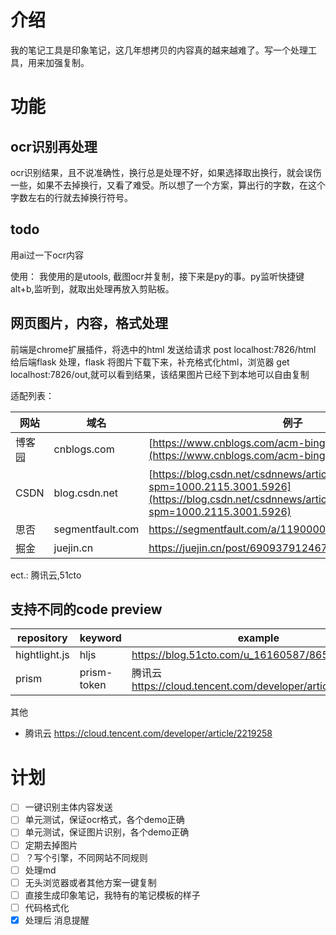 # 介绍

我的笔记工具是印象笔记，这几年想拷贝的内容真的越来越难了。写一个处理工具，用来加强复制。

# 功能

## ocr识别再处理

ocr识别结果，且不说准确性，换行总是处理不好，如果选择取出换行，就会误伤一些，如果不去掉换行，又看了难受。所以想了一个方案，算出行的字数，在这个字数左右的行就去掉换行符号。

## todo

用ai过一下ocr内容

使用： 我使用的是utools, 截图ocr并复制，接下来是py的事。py监听快捷键 alt+b,监听到，就取出处理再放入剪贴板。

## 网页图片，内容，格式处理

前端是chrome扩展插件，将选中的html 发送给请求 post localhost:7826/html 给后端flask 处理，flask 将图片下载下来，补充格式化html，浏览器
get localhost:7826/out,就可以看到结果，该结果图片已经下到本地可以自由复制

适配列表：

| 网站   | 域名               | 例子                                                                                                                                                                   | 
|------|------------------|----------------------------------------------------------------------------------------------------------------------------------------------------------------------|
| 博客园  | cnblogs.com      | [https://www.cnblogs.com/acm-bingzi/p/svg.html](https://www.cnblogs.com/acm-bingzi/p/svg.html)                                                                       |
| CSDN | blog.csdn.net    | [https://blog.csdn.net/csdnnews/article/details/134566191?spm=1000.2115.3001.5926](https://blog.csdn.net/csdnnews/article/details/134566191?spm=1000.2115.3001.5926) |
| 思否   | segmentfault.com | https://segmentfault.com/a/1190000044421775                                                                                                                          |
| 掘金   | juejin.cn        | https://juejin.cn/post/6909379124679311368                                                                                                                           |

ect.: 腾讯云,51cto

## 支持不同的code preview

| repository    | keyword     | example                                                 |
|---------------|-------------|---------------------------------------------------------|
| hightlight.js | hljs        | https://blog.51cto.com/u_16160587/8658288               |
| prism         | prism-token | 腾讯云 https://cloud.tencent.com/developer/article/2219258 |
其他
* 腾讯云 https://cloud.tencent.com/developer/article/2219258

# 计划

-[ ] 一键识别主体内容发送
-[ ] 单元测试，保证ocr格式，各个demo正确
-[ ] 单元测试，保证图片识别，各个demo正确
-[ ] 定期去掉图片
-[ ] ？写个引擎，不同网站不同规则
-[ ] 处理md
-[ ] 无头浏览器或者其他方案一键复制
-[ ] 直接生成印象笔记，我特有的笔记模板的样子
-[ ] 代码格式化
-[x] 处理后 消息提醒